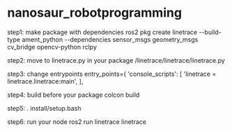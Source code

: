 # nanosaur_robotprogramming

step1: make package with dependencies
ros2 pkg create linetrace --build-type ament_python --dependencies sensor_msgs geometry_msgs cv_bridge opencv-python rclpy

step2: move to linetrace.py in your package
/linetrace/linetrace/linetrace.py

step3: change entrypoints
entry_points={
        'console_scripts': [
							'linetrace = linetrace.linetrace:main',
        ],
        
step4: build before your package
colcon build 

step5: 
. install/setup.bash

step6: run your node
ros2 run linetrace linetrace 

